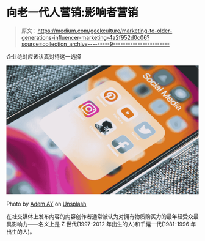 # 向老一代人营销:影响者营销

> 原文：<https://medium.com/geekculture/marketing-to-older-generations-influencer-marketing-4a2f952d0c06?source=collection_archive---------9----------------------->

企业绝对应该认真对待这一选择

![](img/d1acda8e0634021a3157f8ae4b8a5f31.png)

Photo by [Adem AY](https://unsplash.com/@ademay?utm_source=unsplash&utm_medium=referral&utm_content=creditCopyText) on [Unsplash](https://unsplash.com/s/photos/marketing?utm_source=unsplash&utm_medium=referral&utm_content=creditCopyText)

在社交媒体上发布内容的内容创作者通常被认为对拥有物质购买力的最年轻受众最具影响力——名义上是 Z 世代(1997-2012 年出生的人)和千禧一代(1981-1996 年出生的人)。